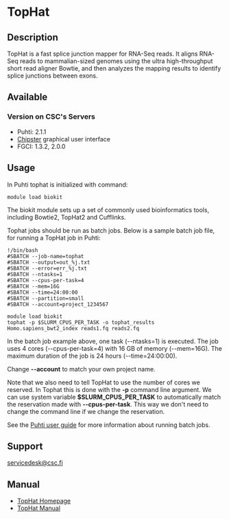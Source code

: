 # TopHat

## Description

TopHat is a fast splice junction mapper for RNA-Seq reads. It aligns RNA-Seq reads to mammalian-sized genomes using the ultra high-throughput short read aligner Bowtie, and then analyzes the mapping results to identify splice junctions between exons.


## Available

### Version on CSC's Servers

-   Puhti: 2.1.1
-   [Chipster](https://chipster.csc.fi) graphical user interface
-   FGCI: 1.3.2, 2.0.0

## Usage

In Puhti tophat is initialized with command:
```text
module load biokit
```
The biokit module sets up a set of commonly used bioinformatics tools, including Bowtie2, TopHat2 and Cufflinks.

Tophat jobs should be run as batch jobs. Below is a sample batch job file, for running a TopHat job in Puhti:

```text
!/bin/bash
#SBATCH --job-name=tophat
#SBATCH --output=out_%j.txt
#SBATCH --error=err_%j.txt
#SBATCH --ntasks=1
#SBATCH --cpus-per-task=4
#SBATCH --mem=16G
#SBATCH --time=24:00:00
#SBATCH --partition=small
#SBATCH --account=project_1234567

module load biokit
tophat -p $SLURM_CPUS_PER_TASK -o tophat_results Homo.sapiens_bwt2_index reads1.fq reads2.fq 
```

In the batch job example above, one task (--ntasks=1) is executed. The job uses 4 cores (--cpus-per-task=4) with 16 GB of memory (--mem=16G). The maximum duration of the job is 24 hours (--time=24:00:00).

Change **--account** to match your own project name.

Note that we also need to tell TopHat to use the number of cores we reserved. In Tophat this is done with the **-p** command line argument. We can use system variable **$SLURM_CPUS_PER_TASK** to automatically match the reservation made with **--cpus-per-task**. This way we don't need to change the command line if we change the reservation.

See the [Puhti user guide](../computing/running/getting-started.md) for more information about running batch jobs.


## Support

servicedesk@csc.fi


## Manual

* [TopHat Homepage](http://ccb.jhu.edu/software/tophat/index.shtml)
* [TopHat Manual](http://ccb.jhu.edu/software/tophat/manual.shtml)
